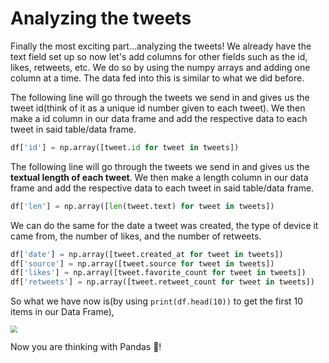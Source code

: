 # Analyzing the tweets
 
Finally the most exciting part...analyzing the tweets! We already have the text field set up so now let's add columns for other fields such as the id, likes, retweets, etc. We do so by using the numpy arrays and adding one column at a time. The data fed into this is similar to what we did before.

The following line will go through the tweets we send in and gives us the tweet id(think of it as a unique id number given to each tweet). We then make a id column in our data frame and add the respective data to each tweet in said table/data frame.

```python
df['id'] = np.array([tweet.id for tweet in tweets])
```

The following line will go through the tweets we send in and gives us the **textual length of each tweet**. We then make a length column in our data frame and add the respective data to each tweet in said table/data frame.

```python
df['len'] = np.array([len(tweet.text) for tweet in tweets])
```

We can do the same for the date a tweet was created, the type of device it came from, the number of likes, and the number of retweets.

```python
df['date'] = np.array([tweet.created_at for tweet in tweets])
df['source'] = np.array([tweet.source for tweet in tweets])
df['likes'] = np.array([tweet.favorite_count for tweet in tweets])
df['retweets'] = np.array([tweet.retweet_count for tweet in tweets])
```

So what we have now is(by using `print(df.head(10))` to get the first 10 items in our Data Frame),

<img src="https://i.postimg.cc/bJz9YXsF/Annotation-2020-01-09-221346.png" style="zoom:67%;" >

Now you are thinking with Pandas 🐼!